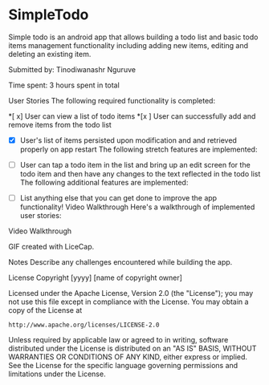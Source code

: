 # SimpleTodo


Simple todo is an android app that allows building a todo list and basic todo items management functionality including adding new items, editing and deleting an existing item.

Submitted by: Tinodiwanashr Nguruve

Time spent: 3 hours spent in total

User Stories
The following required functionality is completed:

*[ x] User can view a list of todo items
*[x ] User can successfully add and remove items from the todo list
*[x] User's list of items persisted upon modification and and retrieved properly on app restart
The following stretch features are implemented:

*[ ] User can tap a todo item in the list and bring up an edit screen for the todo item and then have any changes to the text reflected in the todo list
The following additional features are implemented:

*[ ] List anything else that you can get done to improve the app functionality!
Video Walkthrough
Here's a walkthrough of implemented user stories:

Video Walkthrough

GIF created with LiceCap.

Notes
Describe any challenges encountered while building the app.

License
Copyright [yyyy] [name of copyright owner]

Licensed under the Apache License, Version 2.0 (the "License");
you may not use this file except in compliance with the License.
You may obtain a copy of the License at

    http://www.apache.org/licenses/LICENSE-2.0

Unless required by applicable law or agreed to in writing, software
distributed under the License is distributed on an "AS IS" BASIS,
WITHOUT WARRANTIES OR CONDITIONS OF ANY KIND, either express or implied.
See the License for the specific language governing permissions and
limitations under the License.
